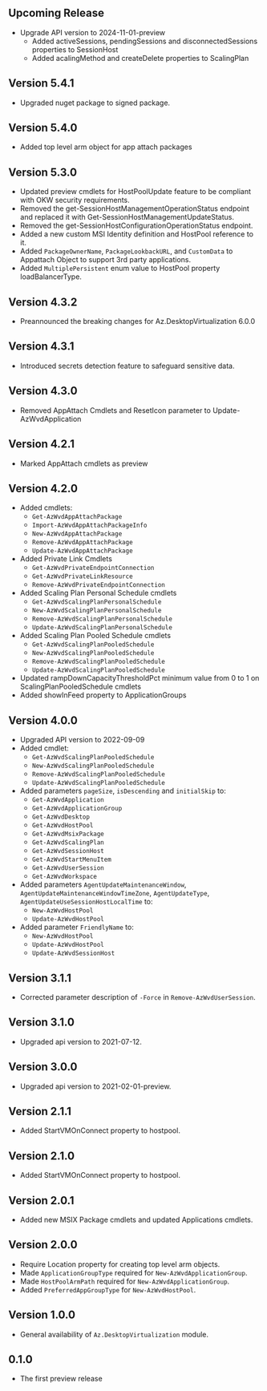 <!--
    Please leave this section at the top of the change log.

    Changes for the upcoming release should go under the section titled "Upcoming Release", and should adhere to the following format:

    ## Upcoming Release
    * Overview of change #1
        - Additional information about change #1
    * Overview of change #2
        - Additional information about change #2
        - Additional information about change #2
    * Overview of change #3
    * Overview of change #4
        - Additional information about change #4

    ## YYYY.MM.DD - Version X.Y.Z (Previous Release)
    * Overview of change #1
        - Additional information about change #1
-->
## Upcoming Release
* Upgrade API version to 2024-11-01-preview
    - Added activeSessions, pendingSessions and disconnectedSessions properties to SessionHost
    - Added acalingMethod and createDelete properties to ScalingPlan

## Version 5.4.1
* Upgraded nuget package to signed package.

## Version 5.4.0
* Added top level arm object for app attach packages

## Version 5.3.0
* Updated preview cmdlets for HostPoolUpdate feature to be compliant with OKW security requirements.
* Removed the get-SessionHostManagementOperationStatus endpoint and replaced it with Get-SessionHostManagementUpdateStatus.
* Removed the get-SessionHostConfigurationOperationStatus endpoint.
* Added a new custom MSI Identity definition and HostPool reference to it.
* Added `PackageOwnerName`, `PackageLookbackURL`, and `CustomData` to Appattach Object to support 3rd party applications.
* Added `MultiplePersistent` enum value to HostPool property loadBalancerType.

## Version 4.3.2
* Preannounced the breaking changes for Az.DesktopVirtualization 6.0.0

## Version 4.3.1
* Introduced secrets detection feature to safeguard sensitive data.

## Version 4.3.0
* Removed AppAttach Cmdlets and ResetIcon parameter to Update-AzWvdApplication

## Version 4.2.1
* Marked AppAttach cmdlets as preview

## Version 4.2.0
* Added cmdlets:
    - `Get-AzWvdAppAttachPackage`
    - `Import-AzWvdAppAttachPackageInfo`
    - `New-AzWvdAppAttachPackage`
    - `Remove-AzWvdAppAttachPackage`
    - `Update-AzWvdAppAttachPackage`
* Added Private Link Cmdlets
    - `Get-AzWvdPrivateEndpointConnection`
    - `Get-AzWvdPrivateLinkResource`
    - `Remove-AzWvdPrivateEndpointConnection`
* Added Scaling Plan Personal Schedule cmdlets
    - `Get-AzWvdScalingPlanPersonalSchedule`
    - `New-AzWvdScalingPlanPersonalSchedule`
    - `Remove-AzWvdScalingPlanPersonalSchedule`
    - `Update-AzWvdScalingPlanPersonalSchedule`
* Added Scaling Plan Pooled Schedule cmdlets
    - `Get-AzWvdScalingPlanPooledSchedule`
    - `New-AzWvdScalingPlanPooledSchedule`
    - `Remove-AzWvdScalingPlanPooledSchedule`
    - `Update-AzWvdScalingPlanPooledSchedule`
* Updated rampDownCapacityThresholdPct minimum value from 0 to 1 on ScalingPlanPooledSchedule cmdlets
* Added showInFeed property to ApplicationGroups

## Version 4.0.0
* Upgraded API version to 2022-09-09
* Added cmdlet:
    - `Get-AzWvdScalingPlanPooledSchedule`
    - `New-AzWvdScalingPlanPooledSchedule`
    - `Remove-AzWvdScalingPlanPooledSchedule`
    - `Update-AzWvdScalingPlanPooledSchedule`
* Added parameters `pageSize`, `isDescending` and `initialSkip` to:
    - `Get-AzWvdApplication`
    - `Get-AzWvdApplicationGroup`
    - `Get-AzWvdDesktop`
    - `Get-AzWvdHostPool`
    - `Get-AzWvdMsixPackage`
    - `Get-AzWvdScalingPlan`
    - `Get-AzWvdSessionHost`
    - `Get-AzWvdStartMenuItem`
    - `Get-AzWvdUserSession`
    - `Get-AzWvdWorkspace`
* Added parameters `AgentUpdateMaintenanceWindow`, `AgentUpdateMaintenanceWindowTimeZone`, `AgentUpdateType`, `AgentUpdateUseSessionHostLocalTime` to:
    - `New-AzWvdHostPool`
    - `Update-AzWvdHostPool`
* Added parameter `FriendlyName` to:
    - `New-AzWvdHostPool`
    - `Update-AzWvdHostPool`
    - `Update-AzWvdSessionHost`

## Version 3.1.1
* Corrected parameter description of `-Force` in `Remove-AzWvdUserSession`.

## Version 3.1.0
* Upgraded api version to 2021-07-12.

## Version 3.0.0
* Upgraded api version to 2021-02-01-preview.

## Version 2.1.1
* Added StartVMOnConnect property to hostpool.

## Version 2.1.0
* Added StartVMOnConnect property to hostpool.

## Version 2.0.1
* Added new MSIX Package cmdlets and updated Applications cmdlets.

## Version 2.0.0
* Require Location property for creating top level arm objects.
* Made `ApplicationGroupType` required for `New-AzWvdApplicationGroup`.
* Made `HostPoolArmPath` required for `New-AzWvdApplicationGroup`.
* Added `PreferredAppGroupType` for `New-AzWvdHostPool`.

## Version 1.0.0
* General availability of `Az.DesktopVirtualization` module.

## 0.1.0
* The first preview release
